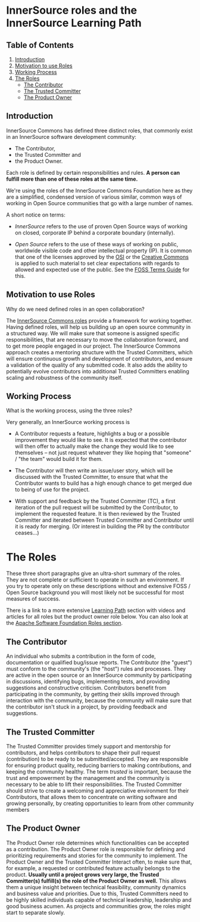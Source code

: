 # InnerSource roles and the InnerSource Learning Path

## Table of Contents
1. [Introduction](#introduction)
2. [Motivation to use Roles](#motivation-to-use-roles)
3. [Working Process](#working-process)
4. [The Roles](#the-roles)
    - [The Contributor](#the-contributor)
    - [The Trusted Committer](#the-trusted-committer)
    - [The Product Owner](#the-product-owner)

## Introduction

InnerSource Commons has defined three distinct roles, that commonly exist in an InnerSource software development community: 

- The Contributor, 
- the Trusted Committer and 
- the Product Owner. 

Each role is defined by certain responsibilities and rules. **A person can fulfill more than one of these roles at the same time.** 

We're using the roles of the InnerSource Commons Foundation here as they are a simplified, condensed version of various similar, common ways of working in Open Source communities that go with a large number of names. 

A short notice on terms: 

- *InnerSource* refers to the use of proven Open Source ways of working on closed, corporate IP behind a corporate boundary (internally). 

- *Open Source* refers to the use of these ways of working on public, worldwide visible code and other intellectual property (IP). It is common that one of the licenses approved by the [OSI](https://opensource.org/licenses/#:~:text=Open%20source%20licenses%20are%20licenses%20that%20comply%20with,through%20the%20Open%20Source%20Initiative%E2%80%99s%20license%20review%20process.) or the [Creative Commons](https://creativecommons.org/licenses/) is applied to such material to set clear expectations with regards to allowed and expected use of the public. See the [FOSS Terms Guide] for this.

## Motivation to use Roles
Why do we need defined roles in an open collaboration?

The [InnerSource Commons roles](https://innersourcecommons.org/learn/learning-path/) provide a framework for working together. Having defined roles, will help us building up an open source community in a structured way. We will make sure that someone is assigned specific responsibilities, that are necessary to move the collaboration forward, and to get more people engaged in our project. The InnerSource Commons approach creates a mentoring structure with the Trusted Committers, which will ensure continuous growth and development of contributors, and ensure a validation of the quality of any submitted code. It also adds the ability to potentially evolve contributors into additional Trusted Committers enabling scaling and robustness of the community itself.

## Working Process
What is the working process, using the three roles? 

Very generally, an InnerSource working process is

- A Contributor requests a feature, highlights a bug or a possible improvement they would like to see. It is expected that the contributor will then offer to actually make the change they would like to see themselves – not just request whatever they like hoping that "someone" / "the team" would build it for them.
- The Contributor will then write an issue/user story, which will be discussed with the Trusted Committer, to ensure that what the Contributor wants to build has a high enough chance to get merged due to being of use for the project.  	

- With support and feedback by the Trusted Committer (TC), a first iteration of the  pull request will be submitted by the Contributor, to implement the requested feature. It is then reviewed by the Trusted Committer and iterated between Trusted Committer and Contributor until it is ready for merging. (Or interest in building the PR by the contributor ceases...)

# The Roles
These three short paragraphs give an ultra-short summary of the roles. 
They are not complete or sufficient to operate in such an environment. If you try to operate only on these descriptions without and extensive FOSS / Open Source background you will most likely not be successful for most measures of success.

There is a link to a more extensive [Learning Path](https://innersourcecommons.org/learn/learning-path/) section with videos and articles for all roles but the product owner role below.
You can also look at the [Apache Software Foundation Roles section](https://www.apache.org/foundation/how-it-works.html#roles).

## The Contributor
An individual who submits a contribution in the form of code, documentation or qualified bug/issue reports. The Contributor (the "guest") must conform to the community's (the "host") rules and processes. 
They are active in the open source or an InnerSource community by participating in discussions,  identifying bugs, implementing tests, and providing suggestions and constructive criticism. Contributors benefit from participating in the community, by getting their skills improved through interaction with the community, because the community will make sure that the contributor isn't stuck in a project, by providing feedback and suggestions.   

## The Trusted Committer
The Trusted Committer provides timely support and mentorship for contributors, and helps contributors to shape their pull request (contribution) to be ready to be submitted/accepted.
They are responsible for ensuring product quality, reducing barriers to making contributions, and keeping the community healthy. 
The term *trusted* is important, because the trust and empowerment by the management and the community is necessary to be able to lift their responsibilities. The Trusted Committer should strive to create a welcoming and appreciative environment for their Contributors, that allows them to concentrate on writing software and growing personally, by creating opportunities to learn from other community members

## The Product Owner
The Product Owner role determines which functionalities can be accepted as a contribution. The Product Owner role is responsible for defining and prioritizing requirements and stories for the community to implement. The Product Owner and the Trusted Committer Interact often, to make sure that, for example, a requested or contributed feature actually belongs to the product. 
**Usually until a project grows very large, the Trusted Committer(s) fulfill(s) the role of the Product Owner as well.** This allows them a unique insight between technical feasibility, community dynamics and business value and priorities. Due to this, Trusted Committers need to be highly skilled individuals capable of technical leadership, leadership and good business acumen. As projects and communities grow, the roles might start to separate slowly.


<!-- Anchorlink style -->
[FOSS Terms Guide]: https://github.com/project-origin/origin-collaboration/blob/main/docs/introductory/FOSS-terms-guide/01-FOSS-Terms-Intro-TOC.md

